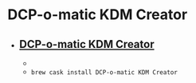 # DCP-o-matic KDM Creator
- [DCP-o-matic KDM Creator](https://dcpomatic.com/)
  - 
  - 
  - `brew cask install DCP-o-matic KDM Creator`
